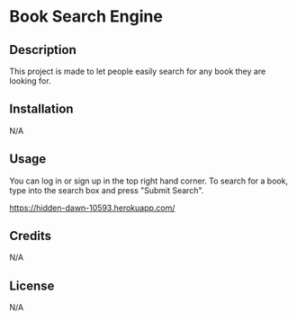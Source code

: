 # Book Search Engine

## Description

This project is made to let people easily search for any book they are looking for.

## Installation

N/A

## Usage

You can log in or sign up in the top right hand corner. To search for a book, type into the search box and press "Submit Search".

https://hidden-dawn-10593.herokuapp.com/

## Credits

N/A

## License

N/A

